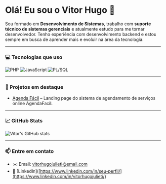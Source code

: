 # Olá! Eu sou o Vitor Hugo 👋

Sou formado em **Desenvolvimento de Sistemas**, trabalho com **suporte técnico de sistemas gerenciais** e atualmente estudo para me tornar desenvolvedor. Tenho experiência com desenvolvimento backend e estou sempre em busca de aprender mais e evoluir na área da tecnologia.

---

### 💻 Tecnologias que uso
![PHP](https://img.shields.io/badge/PHP-777BB4?style=for-the-badge&logo=php&logoColor=white)
![JavaScript](https://img.shields.io/badge/JavaScript-F7DF1E?style=for-the-badge&logo=javascript&logoColor=black)
![PL/SQL](https://img.shields.io/badge/PL/SQL-F80000?style=for-the-badge&logo=oracle&logoColor=white)

---

### 🚀 Projetos em destaque
- [Agenda Fácil]([https://github.com/seuusuario/agenda-facil](https://vitorhugojulieti.github.io/landing_page_agendaFacil/index.html)) – Landing page do sistema de agendamento de serviços online AgendaFacil.


---

### 📈 GitHub Stats
![Vitor's GitHub stats](https://github-readme-stats.vercel.app/api?username=seuusuario&show_icons=true&theme=tokyonight)

---

### 📫 Entre em contato
- ✉️ Email: vitorhugojulieti@email.com  
- 💼 [LinkedIn]([https://www.linkedin.com/in/seu-perfil/](https://www.linkedin.com/in/vitorhugojulieti/)
